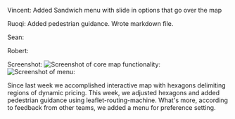 Vincent: 
Added Sandwich menu with slide in options that go over the map

Ruoqi: Added pedestrian guidance. Wrote markdown file.

Sean: 

Robert: 

Screenshot:
![Screenshot of core map functionality:](http://i.imgur.com/GMECMgO.png)
![Screenshot of menu:](http://i.imgur.com/oTFMc46.png)

Since last week we accomplished interactive map with hexagons delimiting regions of dynamic pricing. This week, we adjusted hexagons and added pedestrian guidance using leaflet-routing-machine. What's more, according to feedback from other teams, we added a menu for preference setting.
